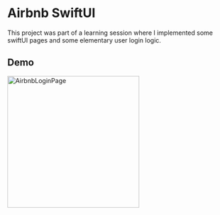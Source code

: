 # Airbnb SwiftUI 

This project was part of a learning session where I implemented some swiftUI pages and some elementary user login logic.

## Demo
<img width="297" alt="AirbnbLoginPage" src="https://github.com/user-attachments/assets/8f4e581f-7b46-4f0a-9cf3-e9ad24c8411e">
